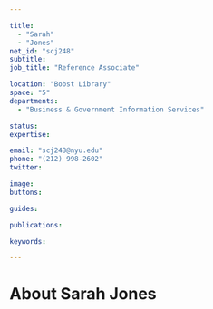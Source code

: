 ```yaml
---

title:
  - "Sarah"
  - "Jones"
net_id: "scj248"
subtitle: 
job_title: "Reference Associate"

location: "Bobst Library"
space: "5"
departments:
  - "Business & Government Information Services"

status: 
expertise:

email: "scj248@nyu.edu"
phone: "(212) 998-2602"
twitter: 

image: 
buttons:

guides:

publications:

keywords:

---
```


# About Sarah Jones


